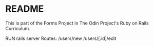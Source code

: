 # README

This is part of the Forms Project in The Odin Project's Ruby on Rails Curriculum.

RUN
rails server
Routes:
/users/new
/users/[:id]/edit
